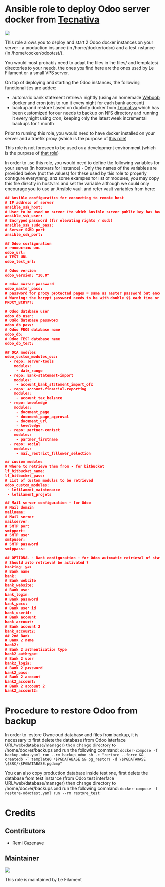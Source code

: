# Ansible role to deploy Odoo server docker from [Tecnativa](https://github.com/Tecnativa/docker-odoo-base)

[![](https://img.shields.io/badge/licence-AGPL--3-blue.svg)](http://www.gnu.org/licenses/agpl "License: AGPL-3")

This role allows you to deploy and start 2 Odoo docker instances on your server : a production instance (in /home/docker/odoo) and a test instance (in /home/docker/odootest/).

You would most probably need to adapt the files in the files/ and templates/ directories to your needs, the ones you find here are the ones used by Le Filament on a small VPS server.

On top of deploying and starting the Odoo instances, the following functionalities are added:
- automatic bank statement retrieval nightly (using an homemade [Weboob](http://weboob.org) docker and cron jobs to run it every night for each bank account)
- backup and restore based on duplicity docker from [Tecnativa](https://github.com/Tecnativa/docker-duplicity) which has been customized for our needs to backup on NFS directory and running it every night using cron, keeping only the latest week incremental backups for 1 month

Prior to running this role, you would need to have docker installed on your server and a traefik proxy (which is the purpose of [this role](https://github.com/remi-filament/ansible_role_docker_server))

This role is not foreseen to be used on a development environment (which is the purpose of [that role](https://github.com/remi-filament/docker_odoo_dev))

In order to use this role, you would need to define the following variables for your server (in hostvars for instance) - Only the names of the variables are provided below (not the values) for these used by this role to properly configure everything, and some examples for list of modules, you may copy this file directly in hostvars and set the variable although we could only encourage you to use an Ansible vault and refer vault variables from here:

```json
## Ansible configuration for connecting to remote host
# IP address of server
ansible_ssh_host: 
# User to be used on server (to which Ansible server public key has been provided)
ansible_ssh_user: 
# Encryped password (for elevating rights / sudo)
ansible_ssh_sudo_pass: 
# Server SSHD port
ansible_ssh_port: 

## Odoo configuration
# PRODUCTION URL
odoo_url: 
# TEST URL
odoo_test_url: 

# Odoo version
odoo_version: "10.0"

# Odoo master password
odoo_master_pass: 
# password for proxy protected pages = same as master password but encoded with bcrypt
# Warning: the bcrypt password needs to be with double $$ each time or Docker would not start
PROXY_BCRYPT: 

# Odoo database user
odoo_db_user: 
# Odoo database password
odoo_db_pass: 
# Odoo PROD database name
odoo_db: 
# Odoo TEST database name
odoo_db_test: 

## OCA modules
odoo_custom_modules_oca:
  - repo: server-tools
    modules:
     - date_range
  - repo: bank-statement-import
    modules:
     - account_bank_statement_import_ofx
  - repo: account-financial-reporting
    modules:
     - account_tax_balance
  - repo: knowledge
    modules:
     - document_page
     - document_page_approval
     - document_url
     - knowledge
  - repo: partner-contact
    modules:
     - partner_firstname
  - repo: social
    modules:
     - mail_restrict_follower_selection

## Custom modules
# Where to retrieve them from - for bitbucket
lf_bitbucket_name:
lf_bitbucket_pass:
# List of custom modules to be retrieved
odoo_custom_modules:
 - lefilament_maintenance
 - lefilament_projets

## Mail server configuration - for Odoo
# Mail domain
mailname: 
# Mail server
mailserver: 
# SMTP port
smtpport: 
# SMTP user
smtpuser: 
# SMTP password
smtppass: 

## OPTIONAL - Bank configuration - for Odoo automatic retrieval of statements
# Should auto retrieval be activated ?
banking: yes
# Bank name
bank: 
# Bank website
bank_website: 
# Bank user
bank_login: 
# Bank password
bank_pass: 
# Bank user id
bank_userid: 
# Bank account
bank_account: 
# Bank account 2
bank_account2: 
## 2nd Bank
# Bank 2 name
bank2: 
# Bank 2 authentication type
bank2_authtype: 
# Bank 2 user
bank2_login: 
# Bank 2 password
bank2_pass: 
# Bank 2 account
bank2_account: 
# Bank 2 account 2
bank2_account2: 
```

# Procedure to restore Odoo from backup

In order to restore Owncloud database and files from backup, it is necessary to first delete the database (from Odoo interface URL/web/database/manager) then change directory to /home/docker/backups and run the following command:
```docker-compose -f backup-odoo.yaml run --rm backup_odoo sh -c "restore --force && createdb -T template0 \$PGDATABASE && pg_restore -d \$PGDATABASE \$SRC/\$PGDATABASE.pgdump"```


You can also copy production database inside test one, first delete the database from test instance (from Odoo test interface URL/web/database/manager) then change directory to /home/docker/backups and run the following command:
```docker-compose -f restore-odootest.yaml run --rm restore_test```


# Credits

## Contributors

* Remi Cazenave <remi-filament>


## Maintainer

[![](https://le-filament.com/img/logo-lefilament.png)](https://le-filament.com "Le Filament")

This role is maintained by Le Filament
